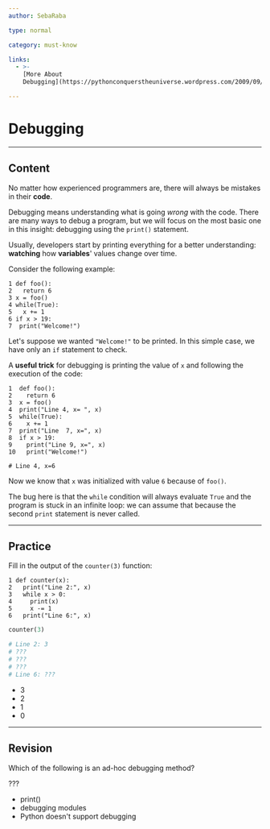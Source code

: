```yaml
---
author: SebaRaba

type: normal

category: must-know

links:
  - >-
    [More About
    Debugging](https://pythonconquerstheuniverse.wordpress.com/2009/09/10/debugging-in-python/){website}

---
```


# Debugging

---

## Content

No matter how experienced programmers are, there will always be mistakes in their **code**.

Debugging means understanding what is going *wrong* with the code. There are many ways to debug a program, but we will focus on the most basic one in this insight: debugging using the `print()` statement.

Usually, developers start by printing everything for a better understanding: **watching** how **variables**' values change over time.

Consider the following example:

```plain-text
1 def foo():
2   return 6
3 x = foo()
4 while(True):    
5   x += 1
6 if x > 19:
7  print("Welcome!")
```

Let's suppose we wanted `"Welcome!"` to be printed. In this simple case, we have only an `if` statement to check. 

A **useful trick** for debugging is printing the value of `x` and following the execution of the code:

```plain-text
1  def foo():
2    return 6
3  x = foo()
4  print("Line 4, x= ", x)
5  while(True):  
6    x += 1
7  print("Line  7, x=", x)
8  if x > 19:
9    print("Line 9, x=", x)
10   print("Welcome!")

# Line 4, x=6
```

Now we know that `x` was initialized with value `6` because of `foo()`. 

The bug here is that the `while` condition will always evaluate `True` and the program is stuck in an infinite loop: we can assume that because the second `print` statement is never called.

---

## Practice

Fill in the output of the `counter(3)` function:

```plain-text
1 def counter(x):
2   print("Line 2:", x)
3   while x > 0:
4     print(x)
5     x -= 1
6   print("Line 6:", x)
```

```py
counter(3)

# Line 2: 3
# ???
# ???
# ???
# Line 6: ???
```

- 3
- 2
- 1
- 0

---

## Revision

Which of the following is an ad-hoc debugging method?

???

- print()
- debugging modules
- Python doesn't support debugging
